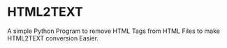 # HTML2TEXT
A simple Python Program to remove HTML Tags from HTML Files to make HTML2TEXT conversion Easier.
